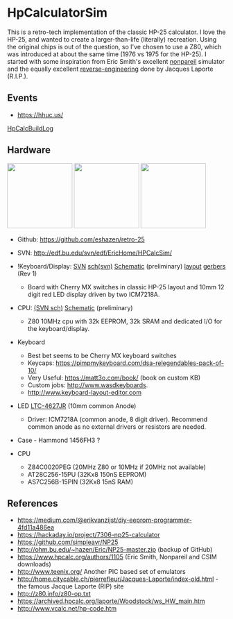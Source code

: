 # HpCalculatorSim
This is a retro-tech implementation of the classic HP-25 calculator.  I love the HP-25, and wanted to create a larger-than-life (literally) recreation.  Using the original chips is out of the question, so I've chosen to use a Z80, which was introduced at about the same time (1976 vs 1975 for the HP-25).  I started with some inspiration from Eric Smith's excellent [nonpareil](https://nonpareil.brouhaha.com/) simulator and the equally excellent [reverse-engineering](https://archived.hpcalc.org/laporte/Woodstock/ws_intro.htm) done by Jacques Laporte (R.I.P.).

## Events

 * https://hhuc.us/

[HpCalcBuildLog](HpCalcBuildLog.md)

## Hardware

<a href="http://ohm.bu.edu/~hazen/HPCalc/retro/case1.pdf"><img src="http://ohm.bu.edu/~hazen/HPCalc/retro/case1_sm.png" width="150"></a> <img src="http://ohm.bu.edu/~hazen/HPCalc/retro/kb_pcb_gerber.jpg" width="150">
<img src="http://ohm.bu.edu/~hazen/HPCalc/retro/cpu_pcb_gerber.jpg" width="150">

 * Github: https://github.com/eshazen/retro-25
 * SVN: http://edf.bu.edu/svn/edf/EricHome/HPCalcSim/
 * !Keyboard/Display: [SVN](http://edf.bu.edu/svn/edf/EricHome/HPCalcSim/hardware/led-display/tags/Rev1/) [sch(svn)](http://edf.bu.edu/svn/edf/EricHome/HPCalcSim/hardware/led-display/trunk/led-display.pdf) [Schematic](http://ohm.bu.edu/~hazen/HPCalc/retro/led-display.pdf) (preliminary) [layout](http://ohm.bu.edu/~hazen/HPCalc/retro/lkb_pcb_layout.jpg) [gerbers](http://ohm.bu.edu/~hazen/HPCalc/retro/retro-25-v1.zip) (Rev 1)
   * Board with Cherry MX switches in classic HP-25 layout and 10mm 12 digit red LED display driven by two ICM7218A.
 * CPU:  [(SVN sch)](http://edf.bu.edu/svn/edf/EricHome/HPCalcSim/hardware/cpu/trunk/cpu.pdf) [Schematic](http://ohm.bu.edu/~hazen/HPCalc/retro/cpu.pdf) (preliminary)
   * Z80 10MHz cpu with 32k EEPROM, 32k SRAM and dedicated I/O for the keyboard/display.

 * Keyboard
   * Best bet seems to be Cherry MX keyboard switches
   * Keycaps:  https://pimpmykeyboard.com/dsa-relegendables-pack-of-10/
   * Very Useful:  https://matt3o.com/book/ (book on custom KB)
   * Custom jobs: http://www.wasdkeyboards.
   * http://www.keyboard-layout-editor.com
 * LED [LTC-4627JR](http://optoelectronics.liteon.com/upload/download/DS30-2000-185/LTC-4627JR.pdf) (10mm common Anode)
   * Driver: ICM7218A (common anode, 8 digit driver).  Recommend common anode as no external drivers or resistors are needed.
 * Case - Hammond 1456FH3 ?
 * CPU
   * Z84C0020PEG (20MHz Z80 or 10MHz if 20MHz not available)
   * AT28C256-15PU (32Kx8 150nS EEPROM)
   * AS7C256B-15PIN (32Kx8 15nS RAM)


## References

 * https://medium.com/@erikvanzijst/diy-eeprom-programmer-4fd11a486ea
 * https://hackaday.io/project/7306-np25-calculator
 * https://github.com/simpleavr/NP25
 * http://ohm.bu.edu/~hazen/Eric/NP25-master.zip (backup of GitHub)
 * https://www.hpcalc.org/authors/1105 (Eric Smith, Nonpareil and CSIM downloads)
 * http://www.teenix.org/ Another PIC based set of emulators
 * http://home.citycable.ch/pierrefleur/Jacques-Laporte/index-old.html - the famous Jacque Laporte (RIP) site
 * http://z80.info/z80-op.txt
 * https://archived.hpcalc.org/laporte/Woodstock/ws_HW_main.htm
 * http://www.vcalc.net/hp-code.htm


